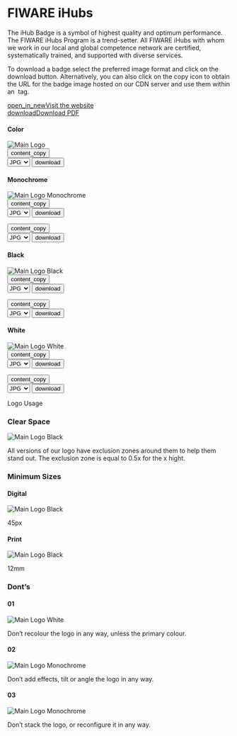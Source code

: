<div id="social-meta">
<meta property="og:title" content="Guidelines for the usage of FIWARE logos and visual identity" />
<meta property="og:description" content="These guidelines help you to use best our FIWARE brand assets." />
<meta property="og:type" content="documentation" />
<meta property="og:url" content="https://fiware-brand-guide.readthedocs.org" />
<meta property="og:image" content="https://www.fiware.org/wp-content/uploads/FF_Banner_General.png" />
<meta name="twitter:card" content="summary_large_image">
<meta name="twitter:site" content="@FIWARE">
<meta name="twitter:title" content="Guidelines for the usage of FIWARE logos and visual identity">
<meta name="twitter:description" content="These guidelines help you to use best our FIWARE brand assets.">
<meta name="twitter:image" content="https://www.fiware.org/wp-content/uploads/FF_Banner_General.png">
</div>

<h1>FIWARE iHubs</h1>

The iHub Badge is a symbol of highest quality and optimum performance. The FIWARE iHubs Program is a trend-setter. All FIWARE iHubs with whom we work in our local and global competence network are certified, systematically trained, and supported with diverse services.

To download a badge select the preferred image format and click on the download button. Alternatively, you can also click on the copy icon to obtain the URL for the badge image hosted on our CDN server and use them within an <img> tag.

<div class="cta-container">
    <div class="primary-btn">
        <a href="https://www.fiware.org/community/fiware-ihubs/" target="_blank"><span class="material-symbols-outlined">open_in_new</span>Visit the website</a>
    </div>
    <div class="primary-btn">
        <a href="https://www.fiware.org/wp-content/uploads/FIWAREiHubs_BrandGuideline.pdf" target="_blank"><span class="material-symbols-outlined">download</span>Download PDF</a>
    </div>
</div>

<div class="section-container">
    <div class="main-container">
        <div class="title-container">
            <h4>Color</h4>
        </div>
        <div class="logo-container square"><img src="https://www.fiware.org/custom/brand-guide/img/badges/ihubs/svg/badge-fiware-ihubs.svg" alt="Main Logo" onContextMenu="return false;">
            <div class="dwl-container">
                <button class="copy" data-clipboard-text="https://www.fiware.org/custom/brand-guide/img/badges/ihubs/svg/badge-fiware-ihubs.svg" data-original-title="Copied!"><span class="material-symbols-outlined">content_copy</span></button>
                <form target="_blank" onsubmit="this.action = document.getElementById('badge-fiware-ihubs').value">
                    <select id="badge-fiware-ihubs">
                        <option value="https://www.fiware.org/custom/brand-guide/img/badges/ihubs/jpg/badge-fiware-ihubs.jpg">JPG</option>
                        <option value="https://www.fiware.org/custom/brand-guide/img/badges/ihubs/png/badge-fiware-ihubs.png">PNG</option>
                        <option value="https://www.fiware.org/custom/brand-guide/img/badges/ihubs/svg/badge-fiware-ihubs.svg">SVG</option>
                        <option value="https://www.fiware.org/custom/brand-guide/img/badges/ihubs/eps/badge-fiware-ihubs.eps">EPS</option>
                    </select>
                    <input type="submit" value="download" class="material-symbols-outlined dwl" />
                </form>
            </div>
        </div>
    </div>
    <div class="grid">
        <div class="grid-items">
            <div class="col-3 scroll-x">
                <h4>Monochrome</h4>
                <div  class="logo-container square"><img src="https://www.fiware.org/custom/brand-guide/img/badges/ihubs/svg/badge-fiware-ihubs-blue.svg" alt="Main Logo Monochrome" onContextMenu="return false;">
                    <div class="dwl-container-m">
                        <button class="copy" data-clipboard-text="https://www.fiware.org/custom/brand-guide/img/badges/ihubs/svg/badge-fiware-ihubs-blue.svg" data-original-title="Copied!"><span class="material-symbols-outlined">content_copy</span></button>
                        <form target="_blank" onsubmit="this.action = document.getElementById('badge-fiware-ihubs-blue').value">
                            <select id="badge-fiware-ihubs-blue">
                                <option value="https://www.fiware.org/custom/brand-guide/img/badges/ihubs/jpg/badge-fiware-ihubs-blue.jpg">JPG</option>
                                <option value="https://www.fiware.org/custom/brand-guide/img/badges/ihubs/png/badge-fiware-ihubs-blue.png">PNG</option>
                                <option value="https://www.fiware.org/custom/brand-guide/img/badges/ihubs/svg/badge-fiware-ihubs-blue.svg">SVG</option>
                                <option value="https://www.fiware.org/custom/brand-guide/img/badges/ihubs/eps/badge-fiware-ihubs-blue.eps">EPS</option>
                            </select>
                            <input type="submit" value="download" class="material-symbols-outlined dwl" />
                        </form>
                    </div>
                </div>
                <div class="dwl-container">
                <button class="copy" data-clipboard-text="https://www.fiware.org/custom/brand-guide/img/badges/ihubs/svg/badge-fiware-ihubs-blue.svg" data-original-title="Copied!"><span class="material-symbols-outlined">content_copy</span></button>
                    <form target="_blank" onsubmit="this.action = document.getElementById('badge-fiware-ihubs-blue').value">
                        <select id="badge-fiware-ihubs-blue">
                            <option value="https://www.fiware.org/custom/brand-guide/img/badges/ihubs/jpg/badge-fiware-ihubs-blue.jpg">JPG</option>
                            <option value="https://www.fiware.org/custom/brand-guide/img/badges/ihubs/png/badge-fiware-ihubs-blue.png">PNG</option>
                            <option value="https://www.fiware.org/custom/brand-guide/img/badges/ihubs/svg/badge-fiware-ihubs-blue.svg">SVG</option>
                            <option value="https://www.fiware.org/custom/brand-guide/img/badges/ihubs/eps/badge-fiware-ihubs-blue.eps">EPS</option>
                        </select>
                        <input type="submit" value="download" class="material-symbols-outlined dwl" />
                    </form>
                </div>
            </div>
            <div class="col-3 scroll-x">
                <h4>Black</h4>
                    <div class="logo-container square"><img src="https://www.fiware.org/custom/brand-guide/img/badges/ihubs/svg/badge-fiware-ihubs-black.svg" alt="Main Logo Black" onContextMenu="return false;">
                        <div class="dwl-container-m">
                            <button class="copy" data-clipboard-text="https://www.fiware.org/custom/brand-guide/img/badges/ihubs/svg/badge-fiware-ihubs-black.svg" data-original-title="Copied!"><span class="material-symbols-outlined">content_copy</span></button>
                            <form target="_blank" onsubmit="this.action = document.getElementById('badge-fiware-ihubs-black').value">
                                <select id="badge-fiware-ihubs-black">
                                    <option value="https://www.fiware.org/custom/brand-guide/img/badges/ihubs/jpg/badge-fiware-ihubs-black.jpg">JPG</option>
                                    <option value="https://www.fiware.org/custom/brand-guide/img/badges/ihubs/png/badge-fiware-ihubs-black.png">PNG</option>
                                    <option value="https://www.fiware.org/custom/brand-guide/img/badges/ihubs/svg/badge-fiware-ihubs-black.svg">SVG</option>
                                    <option value="https://www.fiware.org/custom/brand-guide/img/badges/ihubs/eps/badge-fiware-ihubs-black.eps">EPS</option>
                                </select>
                                <input type="submit" value="download" class="material-symbols-outlined dwl" />
                            </form>
                        </div>
                    </div>
                    <div class="dwl-container">
                    <button class="copy" data-clipboard-text="https://www.fiware.org/custom/brand-guide/img/badges/ihubs/svg/badge-fiware-ihubs-black.svg" data-original-title="Copied!"><span class="material-symbols-outlined">content_copy</span></button>
                        <form target="_blank" onsubmit="this.action = document.getElementById('badge-fiware-ihubs-black').value">
                            <select id="badge-fiware-ihubs-black">
                                <option value="https://www.fiware.org/custom/brand-guide/img/badges/ihubs/jpg/badge-fiware-ihubs-black.jpg">JPG</option>
                                <option value="https://www.fiware.org/custom/brand-guide/img/badges/ihubs/png/badge-fiware-ihubs-black.png">PNG</option>
                                <option value="https://www.fiware.org/custom/brand-guide/img/badges/ihubs/svg/badge-fiware-ihubs-black.svg">SVG</option>
                                <option value="https://www.fiware.org/custom/brand-guide/img/badges/ihubs/eps/badge-fiware-ihubs-black.eps">EPS</option>
                            </select>
                            <input type="submit" value="download" class="material-symbols-outlined dwl" />
                        </form>
                    </div>
            </div>
            <div class="col-3 scroll-x">
                <h4>White</h4>
                <div class="logo-container negative square"><img src="https://www.fiware.org/custom/brand-guide/img/badges/ihubs/svg/badge-fiware-ihubs-white.svg" alt="Main Logo White" onContextMenu="return false;">
                    <div class="dwl-container-m">
                        <button class="copy ico-negative" data-clipboard-text="https://www.fiware.org/custom/brand-guide/img/badges/ihubs/svg/badge-fiware-ihubs-white.svg" data-original-title="Copied!"><span class="material-symbols-outlined">content_copy</span></button>
                        <form target="_blank" onsubmit="this.action = document.getElementById('badge-fiware-ihubs-white').value">
                            <select id="badge-fiware-ihubs-white">
                                <option value="https://www.fiware.org/custom/brand-guide/img/badges/ihubs/jpg/badge-fiware-ihubs-white.jpg">JPG</option>
                                <option value="https://www.fiware.org/custom/brand-guide/img/badges/ihubs/png/badge-fiware-ihubs-white.png">PNG</option>
                                <option value="https://www.fiware.org/custom/brand-guide/img/badges/ihubs/svg/badge-fiware-ihubs-white.svg">SVG</option>
                                <option value="https://www.fiware.org/custom/brand-guide/img/badges/ihubs/eps/badge-fiware-ihubs-white.eps">EPS</option>
                            </select>
                            <input type="submit" value="download" class="material-symbols-outlined dwl" />
                        </form>
                    </div>
                </div>
                <div class="dwl-container">
                    <button class="copy" data-clipboard-text="https://www.fiware.org/custom/brand-guide/img/badges/ihubs/svg/badge-fiware-ihubs-white.svg" data-original-title="Copied!"><span class="material-symbols-outlined">content_copy</span></button>
                    <form target="_blank" onsubmit="this.action = document.getElementById('badge-fiware-ihubs-white').value">
                        <select id="badge-fiware-ihubs-white">
                            <option value="https://www.fiware.org/custom/brand-guide/img/badges/ihubs/jpg/badge-fiware-ihubs-white.jpg">JPG</option>
                            <option value="https://www.fiware.org/custom/brand-guide/img/badges/ihubs/png/badge-fiware-ihubs-white.png">PNG</option>
                            <option value="https://www.fiware.org/custom/brand-guide/img/badges/ihubs/svg/badge-fiware-ihubs-white.svg">SVG</option>
                            <option value="https://www.fiware.org/custom/brand-guide/img/badges/ihubs/eps/badge-fiware-ihubs-white.eps">EPS</option>
                        </select>
                        <input type="submit" value="download" class="material-symbols-outlined dwl" />
                    </form>
                </div>
            </div>
        </div>
    </div>
</div>

<div class="logo-usage-container">
    <div class="logo-usage">Logo Usage</div>
    <div class="container">
        <div class="col-2">
            <h3>Clear Space</h3>
            <div class="logo-container no-attributes"><img src="https://www.fiware.org/custom/brand-guide/img/badges/ihubs/svg/usage/badge-fiware-ihubs-clear-zone.svg" alt="Main Logo Black" onContextMenu="return false;"></div>
            <p>All versions of our logo have exclusion zones around them to help them stand out. The exclusion zone is equal to 0.5x for the x hight.</p>
        </div>
        <div class="col-2">
            <h3>Minimum Sizes</h3>
            <div class="grid wrap">
                <div class="grid-item">
                    <h4>Digital</h4>
                    <div id="logo-fiware-secondary-min-width" class="logo-container no-attributes"><img src="https://www.fiware.org/custom/brand-guide/img/badges/ihubs/svg/badge-fiware-ihubs-black.svg" alt="Main Logo Black" onContextMenu="return false;"></div>
                    <p>45px</p>
                </div>
                <div class="grid-item">
                    <h4>Print</h4>
                    <div id="logo-fiware-secondary-min-width" class="logo-container no-attributes"><img src="https://www.fiware.org/custom/brand-guide/img/badges/ihubs/svg/badge-fiware-ihubs-black.svg" alt="Main Logo Black" onContextMenu="return false;"></div>
                    <p>12mm</p>
                </div>
            </div>
        </div>
    </div>
    <div class="module-container">
        <h3>Dont’s</h3>
        <div class="grid">
            <div class="grid-items">
                <div class="col-3 scroll-x">
                    <h4>01</h4>
                    <div class="logo-container square dont"><img src="https://www.fiware.org/custom/brand-guide/img/badges/ihubs/svg/usage/badge-fiware-ihubs-dont-1.svg" alt="Main Logo White" onContextMenu="return false;"></div>
                    <div class="item-content"><p>Don’t recolour the logo in any way, unless the primary colour.</p></div>
                </div>
                <div class="col-3 scroll-x">
                    <h4>02</h4>
                    <div  class="logo-container square dont"><img src="https://www.fiware.org/custom/brand-guide/img/badges/ihubs/svg/usage/badge-fiware-ihubs-dont-2.svg" alt="Main Logo Monochrome" onContextMenu="return false;"></div>
                    <div class="item-content"><p>Don’t add effects, tilt or angle the logo in any way.</p></div>
                </div>
                <div class="col-3 scroll-x">
                    <h4>03</h4>
                    <div  class="logo-container square dont"><img src="https://www.fiware.org/custom/brand-guide/img/badges/ihubs/svg/usage/badge-fiware-ihubs-dont-3.svg" alt="Main Logo Monochrome" onContextMenu="return false;"></div>
                    <div class="item-content"><p>Don’t stack the logo, or reconfigure it in any way.</p></div>
                </div>
            </div>
        </div>
    </div>
</div>